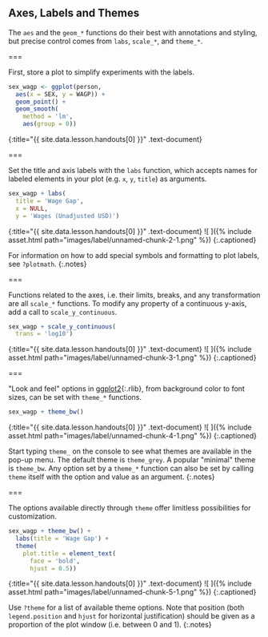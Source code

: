 ---
---

## Axes, Labels and Themes

The `aes` and the `geom_*` functions do their best with annotations and styling,
but precise control comes from `labs`, `scale_*`, and `theme_*`.

===

First, store a plot to simplify experiments with the labels.



~~~r
sex_wagp <- ggplot(person,
  aes(x = SEX, y = WAGP)) + 
  geom_point() +
  geom_smooth(
    method = 'lm',
    aes(group = 0))
~~~
{:title="{{ site.data.lesson.handouts[0] }}" .text-document}


===

Set the title and axis labels with the `labs` function, which accepts names for
labeled elements in your plot (e.g. `x`, `y`, `title`) as arguments.



~~~r
sex_wagp + labs(
  title = 'Wage Gap',
  x = NULL,
  y = 'Wages (Unadjusted USD)')
~~~
{:title="{{ site.data.lesson.handouts[0] }}" .text-document}
![ ]({% include asset.html path="images/label/unnamed-chunk-2-1.png" %})
{:.captioned}

For information on how to add special symbols and formatting to plot labels, see
`?plotmath`.
{:.notes}

===

Functions related to the axes, i.e. their limits, breaks, and any transformation
are all `scale_*` functions. To modify any property of a continuous y-axis, add
a call to `scale_y_continuous`.



~~~r
sex_wagp + scale_y_continuous(
  trans = 'log10')
~~~
{:title="{{ site.data.lesson.handouts[0] }}" .text-document}
![ ]({% include asset.html path="images/label/unnamed-chunk-3-1.png" %})
{:.captioned}

===

"Look and feel" options in [ggplot2](){:.rlib}, from background color to font
sizes, can be set with `theme_*` functions. 



~~~r
sex_wagp + theme_bw()
~~~
{:title="{{ site.data.lesson.handouts[0] }}" .text-document}
![ ]({% include asset.html path="images/label/unnamed-chunk-4-1.png" %})
{:.captioned}

Start typing `theme_` on the console to see what themes are available in the
pop-up menu. The default theme is `theme_grey`. A popular "minimal" theme is
`theme_bw`. Any option set by a `theme_*` function can also be set by calling
`theme` itself with the option and value as an argument.
{:.notes}

===

The options available directly through `theme` offer limitless possibilities
for customization.



~~~r
sex_wagp + theme_bw() +
  labs(title = 'Wage Gap') +
  theme(
    plot.title = element_text(
      face = 'bold',
      hjust = 0.5))
~~~
{:title="{{ site.data.lesson.handouts[0] }}" .text-document}
![ ]({% include asset.html path="images/label/unnamed-chunk-5-1.png" %})
{:.captioned}

Use `?theme` for a list of available theme options. Note that position (both
`legend.position` and `hjust` for horizontal justification) should be given as a
proportion of the plot window (i.e. between 0 and 1).
{:.notes}
